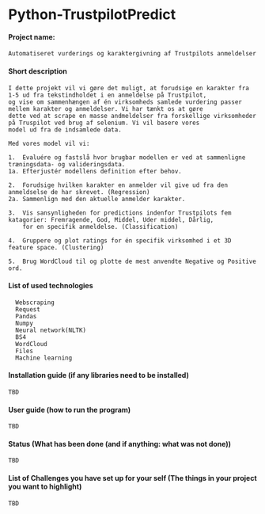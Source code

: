 # Python-TrustpilotPredict

#### Project name:
    Automatiseret vurderings og karaktergivning af Trustpilots anmeldelser  
    
#### Short description
    I dette projekt vil vi gøre det muligt, at forudsige en karakter fra 1-5 ud fra tekstindholdet i en anmeldelse på Trustpilot,
    og vise om sammenhængen af én virksomheds samlede vurdering passer mellem karakter og anmeldelser. Vi har tænkt os at gøre
    dette ved at scrape en masse andmeldelser fra forskellige virksomheder på Truspilot ved brug af selenium. Vi vil basere vores
    model ud fra de indsamlede data.

    Med vores model vil vi:

    1.  Evaluére og fastslå hvor brugbar modellen er ved at sammenligne træningsdata- og valideringsdata.
    1a. Efterjustér modellens definition efter behov.

    2.  Forudsige hvilken karakter en anmelder vil give ud fra den anmeldselse de har skrevet. (Regression)
    2a. Sammenlign med den aktuelle anmelder karakter.

    3.  Vis sansynligheden for predictions indenfor Trustpilots fem katagorier: Fremragende, God, Middel, Uder middel, Dårlig,
        for en specifik anmeldelse. (Classification)

    4.  Gruppere og plot ratings for én specifik virksomhed i et 3D feature space. (Clustering)

    5.  Brug WordCloud til og plotte de mest anvendte Negative og Positive ord.
    
#### List of used technologies
      Webscraping
      Request
      Pandas
      Numpy
      Neural network(NLTK)                                     
      BS4
      WordCloud
      Files
      Machine learning

#### Installation guide (if any libraries need to be installed)
    TBD
    
#### User guide (how to run the program)
    TBD
    
#### Status (What has been done (and if anything: what was not done))
    TBD
    
#### List of Challenges you have set up for your self (The things in your project you want to highlight)
    TBD
